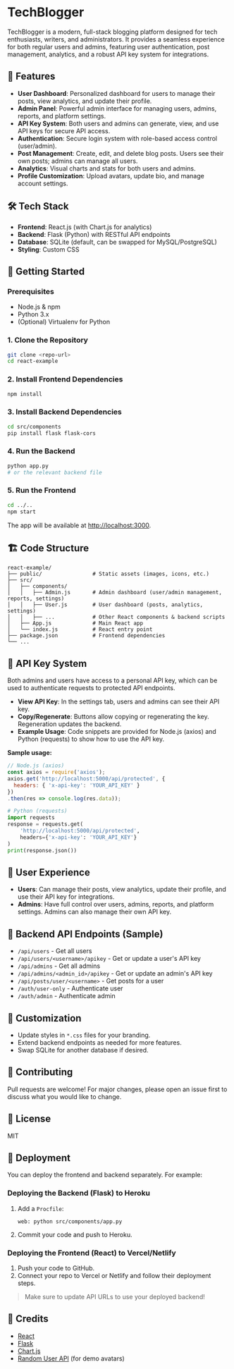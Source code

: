 # TechBlogger

TechBlogger is a modern, full-stack blogging platform designed for tech enthusiasts, writers, and administrators. It provides a seamless experience for both regular users and admins, featuring user authentication, post management, analytics, and a robust API key system for integrations.

## 🌟 Features

- **User Dashboard**: Personalized dashboard for users to manage their posts, view analytics, and update their profile.
- **Admin Panel**: Powerful admin interface for managing users, admins, reports, and platform settings.
- **API Key System**: Both users and admins can generate, view, and use API keys for secure API access.
- **Authentication**: Secure login system with role-based access control (user/admin).
- **Post Management**: Create, edit, and delete blog posts. Users see their own posts; admins can manage all users.
- **Analytics**: Visual charts and stats for both users and admins.
- **Profile Customization**: Upload avatars, update bio, and manage account settings.

## 🛠️ Tech Stack

- **Frontend**: React.js (with Chart.js for analytics)
- **Backend**: Flask (Python) with RESTful API endpoints
- **Database**: SQLite (default, can be swapped for MySQL/PostgreSQL)
- **Styling**: Custom CSS

## 🚀 Getting Started

### Prerequisites
- Node.js & npm
- Python 3.x
- (Optional) Virtualenv for Python

### 1. Clone the Repository
```bash
git clone <repo-url>
cd react-example
```

### 2. Install Frontend Dependencies
```bash
npm install
```

### 3. Install Backend Dependencies
```bash
cd src/components
pip install flask flask-cors
```

### 4. Run the Backend
```bash
python app.py
# or the relevant backend file
```

### 5. Run the Frontend
```bash
cd ../..
npm start
```

The app will be available at [http://localhost:3000](http://localhost:3000).

## 🏗️ Code Structure

```
react-example/
├── public/                # Static assets (images, icons, etc.)
├── src/
│   ├── components/
│   │   ├── Admin.js       # Admin dashboard (user/admin management, reports, settings)
│   │   ├── User.js        # User dashboard (posts, analytics, settings)
│   │   ├── ...            # Other React components & backend scripts
│   ├── App.js             # Main React app
│   └── index.js           # React entry point
├── package.json           # Frontend dependencies
└── ...
```

## 🔑 API Key System

Both admins and users have access to a personal API key, which can be used to authenticate requests to protected API endpoints.

- **View API Key**: In the settings tab, users and admins can see their API key.
- **Copy/Regenerate**: Buttons allow copying or regenerating the key. Regeneration updates the backend.
- **Example Usage**: Code snippets are provided for Node.js (axios) and Python (requests) to show how to use the API key.

**Sample usage:**
```js
// Node.js (axios)
const axios = require('axios');
axios.get('http://localhost:5000/api/protected', {
  headers: { 'x-api-key': 'YOUR_API_KEY' }
})
.then(res => console.log(res.data));
```
```python
# Python (requests)
import requests
response = requests.get(
    'http://localhost:5000/api/protected',
    headers={'x-api-key': 'YOUR_API_KEY'}
)
print(response.json())
```

## 👤 User Experience
- **Users**: Can manage their posts, view analytics, update their profile, and use their API key for integrations.
- **Admins**: Have full control over users, admins, reports, and platform settings. Admins can also manage their own API key.

## 📂 Backend API Endpoints (Sample)
- `/api/users` - Get all users
- `/api/users/<username>/apikey` - Get or update a user's API key
- `/api/admins` - Get all admins
- `/api/admins/<admin_id>/apikey` - Get or update an admin's API key
- `/api/posts/user/<username>` - Get posts for a user
- `/auth/user-only` - Authenticate user
- `/auth/admin` - Authenticate admin

## 📝 Customization
- Update styles in `*.css` files for your branding.
- Extend backend endpoints as needed for more features.
- Swap SQLite for another database if desired.

## 🤝 Contributing
Pull requests are welcome! For major changes, please open an issue first to discuss what you would like to change.

## 📄 License
MIT 

## 🚢 Deployment

You can deploy the frontend and backend separately. For example:

### Deploying the Backend (Flask) to Heroku
1. Add a `Procfile`:
   ```
   web: python src/components/app.py
   ```
2. Commit your code and push to Heroku.

### Deploying the Frontend (React) to Vercel/Netlify
1. Push your code to GitHub.
2. Connect your repo to Vercel or Netlify and follow their deployment steps.

> Make sure to update API URLs to use your deployed backend! 

## 🙏 Credits

- [React](https://reactjs.org/)
- [Flask](https://flask.palletsprojects.com/)
- [Chart.js](https://www.chartjs.org/)
- [Random User API](https://randomuser.me/) (for demo avatars) 
